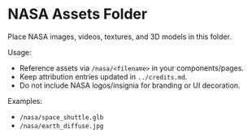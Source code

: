 # NASA Assets Folder

Place NASA images, videos, textures, and 3D models in this folder.

Usage:
- Reference assets via `/nasa/<filename>` in your components/pages.
- Keep attribution entries updated in `../credits.md`.
- Do not include NASA logos/insignia for branding or UI decoration.

Examples:
- `/nasa/space_shuttle.glb`
- `/nasa/earth_diffuse.jpg`

